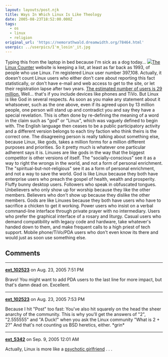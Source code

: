 ```yaml
---
layout: layouts/post.njk
title: Ways In Which Linux Is Like Theology
date: 2005-08-23T18:52:00.000Z
tags:
  - os
  - linux
  - religion
original_url: 'https://nemorathwald.dreamwidth.org/78464.html'
userpic: ../userpics/I'm_losin'_it.jpg
---
```

Typing this from the laptop in bed because I'm sick as a dog today... [![](http://www.nemorathwald.com/397108.png)The Linux Counter](http://counter.li.org/) website is keeping a list, at least as far back as 1993, of people who use Linux. I'm registered Linux user number 397,108. Actually, it doesn't count Linux users who either don't care about reporting this fact statistically, or don't have e-mail and web access to get to the site, or let their registration lapse after two years. [The estimated number of users is 29 million.](http://counter.li.org/estimates.php) Well... that's if you include devices like phones and TiVo. But Linux is like God in several respects. As soon as you make any statement about it whatsoever, such as the one above, even if its agreed upon by 13 million people, one person will stand up and contradict you and say they have a special revelation. This is often done by re-defining the meaning of a word in the claim such as "god" or "Linux", which was vaguely defined to begin with. The English language then ceases to be a public participatory activity and a different version belongs to each tiny faction who think theirs is the correct one. The disagreeing person is really talking about something else, because Linux, like gods, takes a million forms for a million different purposes and priorities. So it pretty much is whatever one particular adherent says it is. Linuxes are like gods in the way that the biggest competitor is other versions of itself. The "socially-conscious" see it as a way to right the wrongs in the world, and not a form of personal enrichment. The "spiritual-but-not-religious" see it as a form of personal enrichment, and not a way to save the world. God is like Linux because they both have enterprise users who preach the gospel of health, wealth and prosperity. Fluffy bunny desktop users. Followers who speak in obfuscated tongues. Unbelievers who only show up for worship because they like the other members. Believers who don't show up because they dislike the other members. Gods are like Linuxes because they both have users who have to sacrifice a chicken to get it working. Power users who insist on a verbal command-line interface through private prayer with no intermediary. Users who prefer the graphical interface of a rosary and liturgy. Casual users who demand compatibility with legacy code and hardware, take whatever's handed down to them, and make frequent calls to a high priest of tech support. Mobile phone/TiVo/PDA users who don't even know its there and would just as soon use something else.

## Comments

---

**[ext_102523](https://www.dreamwidth.org/users/ext_102523)** on Aug. 23, 2005 7:51 PM

Bravo! You might want to add PDA users to the last line for more impact, but that's damn dead on. Excellent.

---

**[ext_102523](https://www.dreamwidth.org/users/ext_102523)** on Aug. 23, 2005 7:53 PM

Because I hit "Post" too fast: You've also hit squarely on the head the sheer anarchy of the community. This is why you'll get the answers of "2", "2.555555" and "A Duck!" when you ask the Linux community "What is 2 + 2?" And that's not counting us BSD heretics, either. \*grin\*

---

**[ext_5342](https://www.dreamwidth.org/users/ext_5342)** on Sep. 9, 2005 12:01 AM

Actually, Linux is more like a [psychotic girlfriend](http://fishbowl.pastiche.org/2004/05/26/and_linux_is_your_psychotic_ex) . . .
